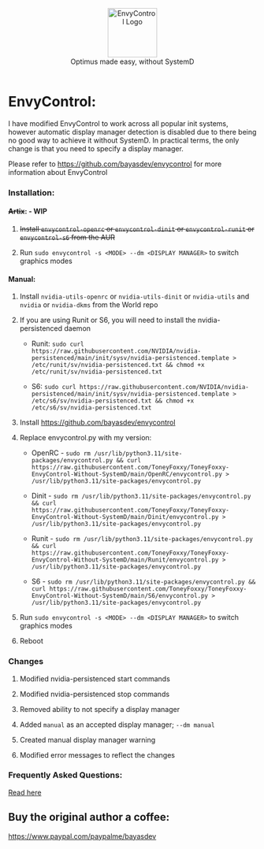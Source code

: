 <div align="center">
<picture>
  <source media="(prefers-color-scheme: dark)" srcset="https://github.com/bayasdev/envycontrol/raw/main/logos/dark.png">
  <img alt="EnvyControl Logo" src="https://github.com/bayasdev/envycontrol/raw/main/logos/light.png" height="100px">
</picture>
<br>
Optimus made easy, without SystemD
</div>
<br>

# EnvyControl:

I have modified EnvyControl to work across all popular init systems, however automatic display manager detection is disabled due to there being no good way to achieve it without SystemD. In practical terms, the only change is that you need to specify a display manager.

Please refer to https://github.com/bayasdev/envycontrol for more information about EnvyControl

### Installation:

#### ~~Artix~~: - WIP

1. ~~Install `envycontrol-openrc` or `envycontrol-dinit` or `envycontrol-runit` or `envycontrol-s6` from the AUR~~
  
3. Run `sudo envycontrol -s <MODE> --dm <DISPLAY MANAGER>` to switch graphics modes

#### Manual:
1. Install `nvidia-utils-openrc` or `nvidia-utils-dinit` or `nvidia-utils` and `nvidia` or `nvidia-dkms` from the World repo

2. If you are using Runit or S6, you will need to install the nvidia-persistenced daemon
   - Runit: `sudo curl https://raw.githubusercontent.com/NVIDIA/nvidia-persistenced/main/init/sysv/nvidia-persistenced.template > /etc/runit/sv/nvidia-persistenced.txt && chmod +x /etc/runit/sv/nvidia-persistenced.txt`

   - S6: `sudo curl https://raw.githubusercontent.com/NVIDIA/nvidia-persistenced/main/init/sysv/nvidia-persistenced.template > /etc/s6/sv/nvidia-persistenced.txt && chmod +x /etc/s6/sv/nvidia-persistenced.txt`

3. Install https://github.com/bayasdev/envycontrol
  
4. Replace envycontrol.py with my version:
   - OpenRC - `sudo rm /usr/lib/python3.11/site-packages/envycontrol.py && curl https://raw.githubusercontent.com/ToneyFoxxy/ToneyFoxxy-EnvyControl-Without-SystemD/main/OpenRC/envycontrol.py > /usr/lib/python3.11/site-packages/envycontrol.py`
     
   - Dinit - `sudo rm /usr/lib/python3.11/site-packages/envycontrol.py && curl https://raw.githubusercontent.com/ToneyFoxxy/ToneyFoxxy-EnvyControl-Without-SystemD/main/Dinit/envycontrol.py > /usr/lib/python3.11/site-packages/envycontrol.py`
     
   - Runit - `sudo rm /usr/lib/python3.11/site-packages/envycontrol.py && curl https://raw.githubusercontent.com/ToneyFoxxy/ToneyFoxxy-EnvyControl-Without-SystemD/main/Runit/envycontrol.py > /usr/lib/python3.11/site-packages/envycontrol.py`
     
   - S6 - `sudo rm /usr/lib/python3.11/site-packages/envycontrol.py && curl https://raw.githubusercontent.com/ToneyFoxxy/ToneyFoxxy-EnvyControl-Without-SystemD/main/S6/envycontrol.py > /usr/lib/python3.11/site-packages/envycontrol.py`

5. Run `sudo envycontrol -s <MODE> --dm <DISPLAY MANAGER>` to switch graphics modes

6. Reboot

### Changes

1. Modified nvidia-persistenced start commands

2. Modified nvidia-persistenced stop commands

3. Removed ability to not specify a display manager

4. Added `manual` as an accepted display manager; `--dm manual`

5. Created manual display manager warning

6. Modified error messages to reflect the changes

### Frequently Asked Questions:

[Read here](https://github.com/bayasdev/envycontrol/wiki/Frequently-Asked-Questions)

## Buy the original author a coffee:

https://www.paypal.com/paypalme/bayasdev
